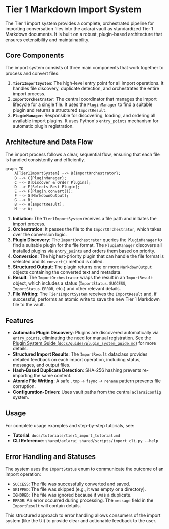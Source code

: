 # Tier 1 Markdown Import System

The Tier 1 import system provides a complete, orchestrated pipeline for importing conversation files into the aclarai vault as standardized Tier 1 Markdown documents. It is built on a robust, plugin-based architecture that ensures extensibility and maintainability.

## Core Components

The import system consists of three main components that work together to process and convert files:

1.  **`Tier1ImportSystem`**: The high-level entry point for all import operations. It handles file discovery, duplicate detection, and orchestrates the entire import process.
2.  **`ImportOrchestrator`**: The central coordinator that manages the import lifecycle for a single file. It uses the `PluginManager` to find a suitable plugin and returns a structured `ImportResult`.
3.  **`PluginManager`**: Responsible for discovering, loading, and ordering all available import plugins. It uses Python's `entry_points` mechanism for automatic plugin registration.

## Architecture and Data Flow

The import process follows a clear, sequential flow, ensuring that each file is handled consistently and efficiently.

```mermaid
graph TD
    A[Tier1ImportSystem] --> B{ImportOrchestrator};
    B --> C{PluginManager};
    C --> D[Discover & Order Plugins];
    D --> E[Selects Best Plugin];
    E --> F[Plugin.convert()];
    F --> G[MarkdownOutput];
    G --> B;
    B --> H[ImportResult];
    H --> A;
```

1.  **Initiation**: The `Tier1ImportSystem` receives a file path and initiates the import process.
2.  **Orchestration**: It passes the file to the `ImportOrchestrator`, which takes over the conversion logic.
3.  **Plugin Discovery**: The `ImportOrchestrator` queries the `PluginManager` to find a suitable plugin for the file format. The `PluginManager` discovers all installed plugins via `entry_points` and orders them based on priority.
4.  **Conversion**: The highest-priority plugin that can handle the file format is selected and its `convert()` method is called.
5.  **Structured Output**: The plugin returns one or more `MarkdownOutput` objects containing the converted text and metadata.
6.  **Result**: The `ImportOrchestrator` wraps the result in an `ImportResult` object, which includes a status (`ImportStatus.SUCCESS`, `ImportStatus.ERROR`, etc.) and other relevant details.
7.  **File Writing**: The `Tier1ImportSystem` receives the `ImportResult` and, if successful, performs an atomic write to save the new Tier 1 Markdown file to the vault.

## Features

-   **Automatic Plugin Discovery**: Plugins are discovered automatically via `entry_points`, eliminating the need for manual registration. See the [Plugin System Guide (`docs/guides/plugin_system_guide.md`)](<../guides/plugin_system_guide.md>) for more details.
-   **Structured Import Results**: The `ImportResult` dataclass provides detailed feedback on each import operation, including status, messages, and output files.
-   **Hash-Based Duplicate Detection**: SHA-256 hashing prevents re-importing the same content.
-   **Atomic File Writing**: A safe `.tmp` → `fsync` → `rename` pattern prevents file corruption.
-   **Configuration-Driven**: Uses vault paths from the central `aclaraiConfig` system.

## Usage

For complete usage examples and step-by-step tutorials, see:
-   **Tutorial**: `docs/tutorials/tier1_import_tutorial.md`
-   **CLI Reference**: `shared/aclarai_shared/scripts/import_cli.py --help`

## Error Handling and Statuses

The system uses the `ImportStatus` enum to communicate the outcome of an import operation:

-   `SUCCESS`: The file was successfully converted and saved.
-   `SKIPPED`: The file was skipped (e.g., it was empty or a directory).
-   `IGNORED`: The file was ignored because it was a duplicate.
-   `ERROR`: An error occurred during processing. The `message` field in the `ImportResult` will contain details.

This structured approach to error handling allows consumers of the import system (like the UI) to provide clear and actionable feedback to the user.
